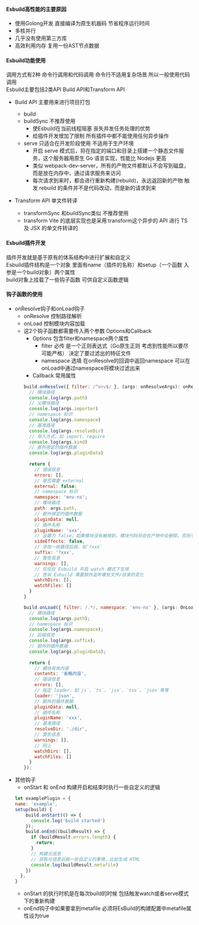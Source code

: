 <!--
 * @Author: sbaoz xiaojz821@hotmail.com
 * @Date: 2022-07-18 09:16:28
 * @LastEditors: sbaoz xiaojz821@hotmail.com
 * @LastEditTime: 2022-11-14 14:49:54
 * @FilePath: \interview_knowledge\interview\Engineering_knowledge\学习笔记\深入浅出Vite\笔记\09.Esbuild使用及插件开发.md
 * @Description: Esbuild Build API的使用 build buildSyn serve
-->
#### Esbuild高性能的主要原因
- 使用Golong开发 直接编译为原生机器码 节省程序运行时间
- 多核并行
- 几乎没有使用第三方库
- 高效利用内存 复用一份AST节点数据

#### Esbuild功能使用
调用方式有2种 命令行调用和代码调用 命令行不适用复杂场景 所以一般使用代码调用  
Esbuild主要包括2类API Build API和Transform API  
- Build API 主要用来进行项目打包
  - build
  - buildSync
    不推荐使用  
    - 使Esbuild在当前线程阻塞 丧失并发任务处理的优势 
    - 给插件开发增加了限制 所有插件中都不能使用任何异步操作
  - serve 
    只适合在开发阶段使用 不适用于生产环境
    - 开启 serve 模式后，将在指定的端口和目录上搭建一个静态文件服务，这个服务器用原生 Go 语言实现，性能比 Nodejs 更高
    - 类似 webpack-dev-server，所有的产物文件都默认不会写到磁盘，而是放在内存中，通过请求服务来访问
    - 每次请求到来时，都会进行重新构建(rebuild)，永远返回新的产物
      触发 rebuild 的条件并不是代码改动，而是新的请求到来

- Transform API 单文件转译
  - transformSync
    和buildSync类似 不推荐使用
  - transform
    Vite 的底层实现也是采用 transform这个异步的 API 进行 TS 及 JSX 的单文件转译的

#### Esbuild插件开发
插件开发就是基于原有的体系结构中进行扩展和自定义  
Esbuild插件结构是一个对象 里面有name（插件的名称）和setup（一个函数 入参是一个build对象）两个属性  
build对象上挂载了一些钩子函数 可供自定义函数逻辑  

#### 钩子函数的使用
- onResolve钩子和onLoad钩子
  - onResolve 控制路径解析
  - onLoad 控制模块内容加载
  - 这2个钩子函数都需要传入两个参数 Options和Callback  
    - Options 包含filter和namespace两个属性
      - filter 必传 是一个正则表达式（Go原生正则 考虑到性能所以要尽可能严格） 决定了要过滤出的特征文件
      - namespace 选填 在onResolve的回调中返回namespace 可以在onLoad中通过namespace将模块过滤出来
    - Callback 常用属性
    ```js
    build.onResolve({ filter: /^env$/ }, (args: onResolveArgs): onResolveResult => {
      // 模块路径
      console.log(args.path)
      // 父模块路径
      console.log(args.importer)
      // namespace 标识
      console.log(args.namespace)
      // 基准路径
      console.log(args.resolveDir)
      // 导入方式，如 import、require
      console.log(args.kind)
      // 额外绑定的插件数据
      console.log(args.pluginData)
      
      return {
        // 错误信息
        errors: [],
        // 是否需要 external
        external: false;
        // namespace 标识
        namespace: 'env-ns';
        // 模块路径
        path: args.path,
        // 额外绑定的插件数据
        pluginData: null,
        // 插件名称
        pluginName: 'xxx',
        // 设置为 false，如果模块没有被用到，模块代码将会在产物中会删除。否则不会这么做
        sideEffects: false,
        // 添加一些路径后缀，如`?xxx`
        suffix: '?xxx',
        // 警告信息
        warnings: [],
        // 仅仅在 Esbuild 开启 watch 模式下生效
        // 告诉 Esbuild 需要额外监听哪些文件/目录的变化
        watchDirs: [],
        watchFiles: []
      }
    }

    build.onLoad({ filter: /.*/, namespace: 'env-ns' }, (args: OnLoadArgs): OnLoadResult => {
      // 模块路径
      console.log(args.path);
      // namespace 标识
      console.log(args.namespace);
      // 后缀信息
      console.log(args.suffix);
      // 额外的插件数据
      console.log(args.pluginData);
      
      return {
        // 模块具体内容
        contents: '省略内容',
        // 错误信息
        errors: [],
        // 指定 loader，如`js`、`ts`、`jsx`、`tsx`、`json`等等
        loader: 'json',
        // 额外的插件数据
        pluginData: null,
        // 插件名称
        pluginName: 'xxx',
        // 基准路径
        resolveDir: './dir',
        // 警告信息
        warnings: [],
        // 同上
        watchDirs: [],
        watchFiles: []
      }
    });
    ```
- 其他钩子
  - onStart 和 onEnd 构建开启和结束时执行一些自定义的逻辑  
  ```js
  let examplePlugin = {
  name: 'example',
  setup(build) {
      build.onStart(() => {
        console.log('build started')
      });
      build.onEnd((buildResult) => {
        if (buildResult.errors.length) {
          return;
        }
        // 构建元信息
        // 获取元信息后做一些自定义的事情，比如生成 HTML
        console.log(buildResult.metafile)
      })
    },
  }
  ```
  - onStart 的执行时机是在每次build的时候 包括触发watch或者serve模式下的重新构建
  - onEnd钩子中如果要拿到metafile 必须将EsBuild的构建配置中metafile属性设为true